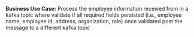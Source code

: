 **Business Use Case:**
Process the employee information received from in a kafka topic where validate if all required fields persisted (i.e., employee name, employee id, address, organization, role) once validated post the message to a different kafka topic
